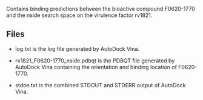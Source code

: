 Contains binding predictions between the bioactive compound F0620-1770 and the nside search space on the virulence factor rv1821.

## Files

- log.txt is the log file generated by AutoDock Vina.

- rv1821_F0620-1770_nside.pdbqt is the PDBQT file generated by AutoDock Vina containing the orientation and binding location of F0620-1770.

- stdoe.txt is the combined STDOUT and STDERR output of AutoDock Vina.

